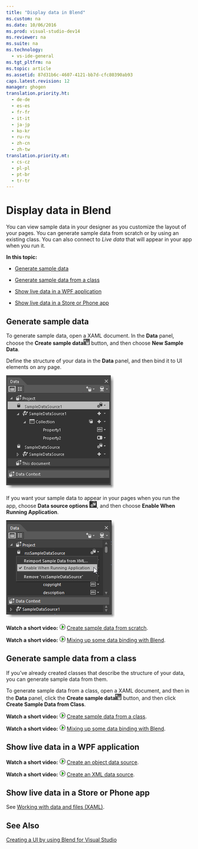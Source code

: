 ```yaml
---
title: "Display data in Blend"
ms.custom: na
ms.date: 10/06/2016
ms.prod: visual-studio-dev14
ms.reviewer: na
ms.suite: na
ms.technology: 
  - vs-ide-general
ms.tgt_pltfrm: na
ms.topic: article
ms.assetid: 87d31b6c-4607-4121-bb7d-cfc80390ab93
caps.latest.revision: 12
manager: ghogen
translation.priority.ht: 
  - de-de
  - es-es
  - fr-fr
  - it-it
  - ja-jp
  - ko-kr
  - ru-ru
  - zh-cn
  - zh-tw
translation.priority.mt: 
  - cs-cz
  - pl-pl
  - pt-br
  - tr-tr
---
```

# Display data in Blend
You can view sample data in your designer as you customize the layout of your pages. You can generate sample data from scratch or by using an existing class. You can also connect to *Live data* that will appear in your app when you run it.  
  
 **In this topic:**  
  
-   [Generate sample data](#Scratch)  
  
-   [Generate sample data from a class](#Existing)  
  
-   [Show live data in a WPF application](#LiveWPF)  
  
-   [Show live data in a Store or Phone app](#LiveStore)  
  
##  <a name="Scratch"></a> Generate sample data  
 To generate sample data, open a XAML document. In the **Data** panel, choose the **Create sample data**![](../VS_IDE/media/30540d76-7256-43ce-b5d9-4b2edf3d339f.png "30540d76-7256-43ce-b5d9-4b2edf3d339f") button, and then choose **New Sample Data**.  
  
 Define the structure of your data in the **Data** panel, and then bind it to UI elements on any page.  
  
 ![](../VS_IDE/media/496d7ebc-fe46-42f6-95a8-57b0e5be5d49.png "496d7ebc-fe46-42f6-95a8-57b0e5be5d49")  
  
 If you want your sample data to appear in your pages when you run the app, choose **Data source options** ![](../VS_IDE/media/ae1fd260-4f84-420d-b196-45fde357d81d.png "ae1fd260-4f84-420d-b196-45fde357d81d"), and then choose **Enable When Running Application**.  
  
 ![](../VS_IDE/media/05d5356d-91bb-4e6b-b3f7-29b76852c4b3.png "05d5356d-91bb-4e6b-b3f7-29b76852c4b3")  
  
 **Watch a short video:** ![Configure Installed Features](../VS_IDE/media/BldAdminConsoleInitialConfigIcon.PNG "BldAdminConsoleInitialConfigIcon") [Create sample data from scratch](http://www.bing.com/videos/search?q=blend%20data&qs=n&form=QBVR&pq=blend%20data&sc=8-7&sp=-1&sk=#view=detail&mid=F8F2449A76956D480FD2F8F2449A76956D480FD2).  
  
 **Watch a short video:** ![Configure Installed Features](../VS_IDE/media/BldAdminConsoleInitialConfigIcon.PNG "BldAdminConsoleInitialConfigIcon") [Mixing up some data binding with Blend](https://www.youtube.com/watch?v=LSwPB6CAvjg).  
  
##  <a name="Existing"></a> Generate sample data from a class  
 If you’ve already created classes that describe the structure of your data, you can generate sample data from them.  
  
 To generate sample data from a class, open a XAML document, and then in the **Data** panel, click the **Create sample data**![](../VS_IDE/media/30540d76-7256-43ce-b5d9-4b2edf3d339f.png "30540d76-7256-43ce-b5d9-4b2edf3d339f") button, and then click **Create Sample Data from Class**.  
  
 **Watch a short video:** ![Configure Installed Features](../VS_IDE/media/BldAdminConsoleInitialConfigIcon.PNG "BldAdminConsoleInitialConfigIcon") [Create sample data from a class](http://www.google.com/url?sa=t&rct=j&q=&esrc=s&source=video&cd=1&cad=rja&uact=8&ved=0CB0QtwIwAA&url=http%3A%2F%2Fchannel9.msdn.com%2FShows%2FInside%2BWindows%2BPhone%2FIWP54--Windows-Phone-Data-Binding-and-the-Magic-of-XAML&ei=F1oHVNryM4ysogSJ2oDYDw&usg=AFQjCNEYvw1WA1rdF7bfpj5RwMLUs7RCVg).  
  
 **Watch a short video:** ![Configure Installed Features](../VS_IDE/media/BldAdminConsoleInitialConfigIcon.PNG "BldAdminConsoleInitialConfigIcon") [Mixing up some data binding with Blend](https://www.youtube.com/watch?v=LSwPB6CAvjg).  
  
##  <a name="LiveWPF"></a> Show live data in a WPF application  
 **Watch a short video:** ![Configure Installed Features](../VS_IDE/media/BldAdminConsoleInitialConfigIcon.PNG "BldAdminConsoleInitialConfigIcon") [Create an object data source](http://www.bing.com/videos/watch/video/using-an-objectdatasource-in-expression-blend/qmavx0xg).  
  
 **Watch a short video:** ![Configure Installed Features](../VS_IDE/media/BldAdminConsoleInitialConfigIcon.PNG "BldAdminConsoleInitialConfigIcon") [Create an XML data source](https://www.youtube.com/watch?v=RjQueappjqk&feature=youtube_gdata).  
  
##  <a name="LiveStore"></a> Show live data in a Store or Phone app  
 See [Working with data and files (XAML)](http://msdn.microsoft.com/library/windows/apps/xaml/br229562.aspx).  
  
## See Also  
 [Creating a UI by using Blend for Visual Studio](../VS_IDE/Creating-a-UI-by-using-Blend-for-Visual-Studio.md)